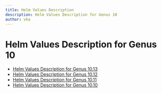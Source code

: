 ```yaml
---
title: Helm Values Description
description: Helm Values Description for Genus 10
author: vka
---
```


# Helm Values Description for Genus 10

- [Helm Values Description for Genus 10.13](genus-10.13.md)
- [Helm Values Description for Genus 10.12](genus-10.12.md)
- [Helm Values Description for Genus 10.11](genus-10.11.md)
- [Helm Values Description for Genus 10.10](genus-10.10.md)
